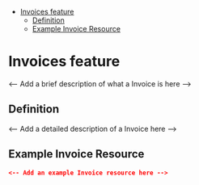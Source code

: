 <!-- START doctoc generated TOC please keep comment here to allow auto update -->
<!-- DON'T EDIT THIS SECTION, INSTEAD RE-RUN doctoc TO UPDATE -->

- [Invoices feature](#invoices-feature)
  - [Definition](#definition)
  - [Example Invoice Resource](#example-invoice-resource)

<!-- END doctoc generated TOC please keep comment here to allow auto update -->

# Invoices feature

<-- Add a brief description of what a Invoice is here -->

## Definition

<-- Add a detailed description of a Invoice here -->

## Example Invoice Resource

```json
<-- Add an example Invoice resource here -->
```
